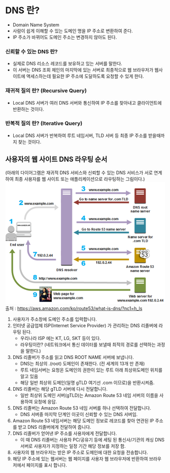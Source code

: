 # DNS 란?
* Domain Name System
* 사람이 쉽게 이해할 수 있는 도메인 명을 IP 주소로 변환하여 준다.
* IP 주소가 바뀌어도 도메인 주소는 변경하지 않아도 된다.

### 신뢰할 수 있는 DNS 란?
  + 실제로 DNS 리소스 레코드를 보유하고 있는 서버를 말한다.
  + 이 서버는 DNS 조회 체인의 마지막에 있는 서버로 최종적으로 웹 브라우저가 웹사이트에 액세스하는데 필요한 IP 주소에 도달하도록 요청할 수 있게 한다.
### 재귀적 질의 란? (Recursive Query)
   + Local DNS 서버가 여러 DNS 서버와 통신하여 IP 주소를 찾아내고 클라이언트에 반환하는 것이다.
### 반복적 질의 란? (Iterative Query)
   + Local DNS 서버가 반복하여 루트 네임서버, TLD 서버 등 최종 IP 주소를 받을때까지 찾는 것이다.

## 사용자의 웹 사이트 DNS 라우팅 순서
(아래의 다이어그램은 재귀적 DNS 서비스와 신뢰할 수 있는 DNS 서비스가 서로 연계하여 최종 사용자를 웹 사이트 또는 애플리케이션으로 라우팅하는 그림이다.)  
![img.png](img.png)  
출처 : https://aws.amazon.com/ko/route53/what-is-dns/?nc1=h_ls  

1. 사용자가 주소창에 도메인 주소를 입력합니다.
2. 인터넷 공급업체 ISP(Internet Service Provider) 가 관리하는 DNS 리졸버에 라우팅 된다.
   + 우리나라 ISP 에는 KT, LG, SKT 등이 있다.
   + 라우팅이란? (네트워크에서 통신 데이터를 보낼때 최적의 경로를 선택하는 과정을 말한다.)
3. DNS 리졸버가 주소를 읽고 DNS ROOT NAME 서버에 보냅니다.
   + DNS는 최상의 .(root) 도메인이 존재한다. (전 세계의 13개 만 존재)
   + 루트 네임서버는 요청온 도메인의 권한이 있는 루트 아래 최상위도메인 위치를 알고 있음
   + 해당 일반 최상위 도메인(일명 gTLD 여기선 .com 이므로)을 반환시켜줌.
4. DNS 리졸버는 해당 gTLD 서버에 다시 전달합니다.
   + 일반 최상위 도메인 서버(gTLD)는 Amazon Route 53 네임 서버의 이름을 사용하여 요청에 응답.
5. DNS 리졸버는 Amazon Route 53 네임 서버를 하나 선택하여 전달합니다.
   + DNS 서버중 마지막 단계인 이곳이 신뢰할 수 있는 DNS 서버임.
6. Amazon Route 53 네임서버는 해당 도메인 정보로 레코드를 찾아 연관된 IP 주소를 받고 DNS 리졸버에게 전달하여 줍니다.
7. DNS 리졸버가 얻어낸 IP 주소를 사용자에게 전달합니다.
   + 이 때 DNS 리졸버는 사용자 PC/공유기 등에 세팅 된 통신사/기관의 캐싱 DNS 서버로 사용자가 지정하는 일정 기간 해당 정보를 저장 함.
8. 사용자의 웹 브라우저는 받은 IP 주소로 도메인에 대한 요청을 전송합니다.
9. 해당 IP 주소에 있는 웹서버는 웹 페이지를 사용자 웹 브라우저에 반환하여 브라우저에서 페이지를 표시 합니다.